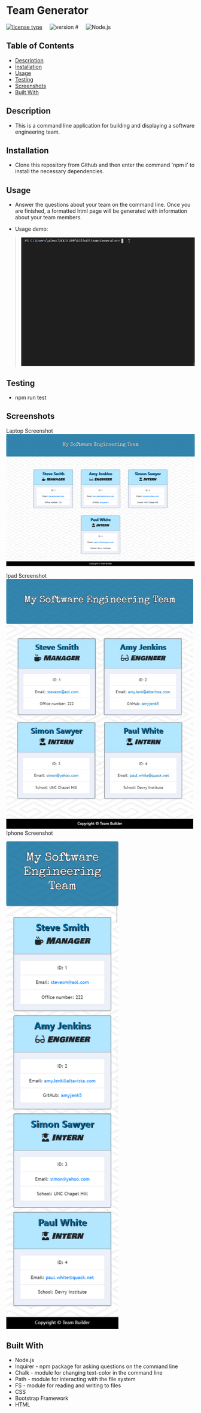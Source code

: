 # Team Generator
[![license type](https://img.shields.io/badge/License-None-yellow)](#License) &nbsp;&nbsp;&nbsp; 	 ![version #](https://img.shields.io/badge/Version-1.0-blue) &nbsp;&nbsp;&nbsp; 	 ![Node.js](https://img.shields.io/badge/Built_with-Node.js-green) 
## Table of Contents  

* [Description](#Description)
* [Installation](#Installation)
* [Usage](#Usage)
* [Testing](#Testing)
* [Screenshots](#Screenshots)
* [Built With](#Built-With)

## Description  

  * This is a command line application for building and displaying a software engineering team. 
 
## Installation  

  * Clone this repository from Github and then enter the command 'npm i' to install the necessary dependencies. 
 
## Usage  

  * Answer the questions about your team on the command line.  Once you are finished, a formatted html page will be generated with information about your team members. 

  * Usage demo:

><div align="center"><img  alt= "usage.gif" src= "screenshots/appUse.gif" width="600px" /></div>

 
## Testing  

  * npm run test 
 
 
## Screenshots  
Laptop Screenshot    
<img  alt="Laptop Screenshot" src= "screenshots/ssLaptop.png" width="600px" />

 Ipad Screenshot    
<img  alt="Ipad Screenshot" src= "screenshots/ssIpad.jpg" width="500px" />  
 Iphone Screenshot  

<img  alt="Iphone Screensho" src= "screenshots/ssIphone.png" width="300px" />
 
## Built With  

* Node.js
* Inquirer - npm package for asking questions on the command line
* Chalk - module for changing text-color in the command line
* Path - module for interacting with the file system
* FS - module for reading and writing to files
* CSS
* Bootstrap Framework
* HTML
